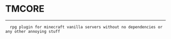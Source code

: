 # TMCORE
---

```
  rpg plugin for minecraft vanilla servers without no dependencies or any other annoying stuff
```

